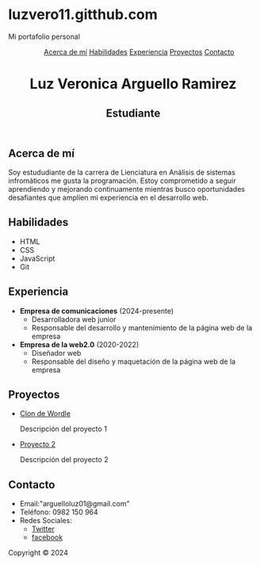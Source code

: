 # luzvero11.gitthub.com
<!DOCTYPE html>
<html>
  <head>
   <tutle>Mi portafolio personal</tutle>
    
  </head>
  <body>
    <header>
      <nav>
        <ul>
          <a href="#acerca-de-mi">Acerca de mí</a>
          <a href="#habilidades">Habilidades</a>
          <a href="#experiencia">Experiencia</a>
          <a href="#proyectos">Proyectos</a>
          <a href="#contacto">Contacto</a>
        </ul>
      </nav>
      <h1>Luz Veronica Arguello Ramirez</h1>
      <h2>Estudiante</h2>
    </header>
    <main>
      <section id="acerca-de-mi">
        <h2>Acerca de mí</h2>
        <p>
          Soy estududiante de la carrera de Lienciatura en Análisis de sistemas infromáticos
          me gusta la programación. Estoy comprometido a seguir aprendiendo y
          mejorando continuamente mientras busco oportunidades desafiantes que
          amplíen mi experiencia en el desarrollo web.
        </p>
      </section>
      <section id="habilidades">
        <h2>Habilidades</h2>
        <ul>
          <li>HTML</li>
          <li>CSS</li>
          <li>JavaScript</li>
          <li>Git</li>
        </ul>
      </section>
      <section id="experiencia">
        <h2>Experiencia</h2>
        <ul>
          <li>
            <b>Empresa de comunicaciones</b> (2024-presente)
            <ul>
              <li>Desarrolladora web junior</li>
              <li>
                Responsable del desarrollo y mantenimiento de la página web de
                la empresa
              </li>
            </ul>
          </li>
          <li>
            <strong>Empresa de la web2.0</strong> (2020-2022)
            <ul>
              <li>Diseñador web</li>
              <li>
                Responsable del diseño y maquetación de la página web de la
                empresa
              </li>
            </ul>
          </li>
        </ul>
      </section>
      <section id="proyectos">
        <h2>Proyectos</h2>
        <ul>
          <li>
            <a href="https://www.nytimes.com/games/wordle/index.html"
              >Clon de Wordle</a
            >
            <p>Descripción del proyecto 1</p>
          </li>
          <li>
            <a href="https://www.nytimes.com/games/wordle/index.html"
              >Proyecto 2</a
            >
            <p>Descripción del proyecto 2</p>
          </li>
        </ul>
      </section>
      <section id="contacto">
        <h2>Contacto</h2>
        <ul>
          <li>Email:"arguelloluz01@gmail.com"</li>
          <li>Teléfono: 0982 150 964</li>
          <li>
            Redes Sociales:
            <ul>
              <li>
                <a href="https://twitter.com/vero111020">Twitter</a>
              </li>
              <li>
                <a href="https://www.facebook.com/profile.php?id=100007349863700">facebook</a>
              </li>
            </ul>
          </li>
        </ul>
      </section>
    </main>
    <footer>
      <p>Copyright &copy; 2024</p>
    </footer>
  </body>
</html>

